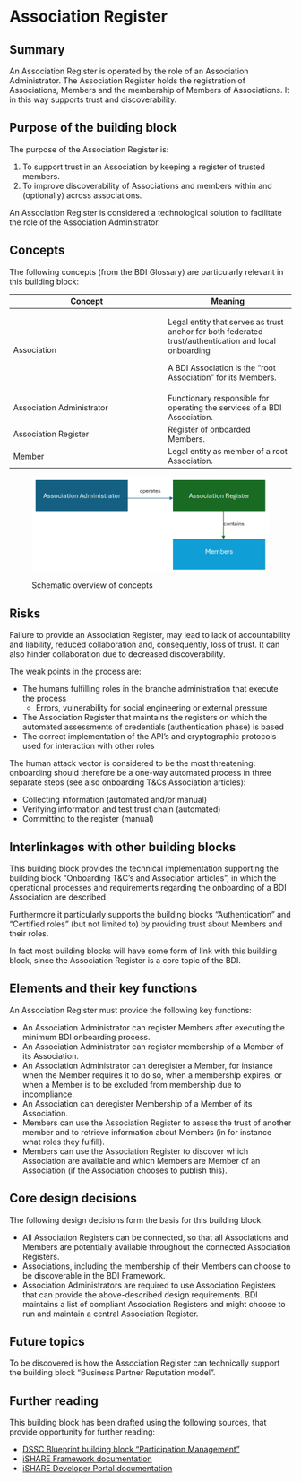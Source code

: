 # Association Register

## Summary&#x20;

An Association Register is operated by the role of an Association Administrator. The Association Register holds the registration of Associations, Members and the membership of Members of Associations. It in this way supports trust and discoverability.&#x20;

## Purpose of the building block&#x20;

The purpose of the Association Register is:&#x20;

1. To support trust in an Association by keeping a register of trusted members.&#x20;
2. To improve discoverability of Associations and members within and (optionally) across associations. &#x20;

An Association Register is considered a technological solution to facilitate the role of the Association Administrator.&#x20;

## Concepts&#x20;

The following concepts (from the BDI Glossary) are particularly relevant in this building block:&#x20;

<table><thead><tr><th width="262">Concept</th><th>Meaning</th></tr></thead><tbody><tr><td>Association </td><td><p>Legal entity that serves as trust anchor for both federated trust/authentication and local onboarding  </p><p>A BDI Association is the “root Association” for its Members. </p></td></tr><tr><td>Association Administrator </td><td>Functionary responsible for operating the services of a BDI Association. </td></tr><tr><td>Association Register </td><td>Register of onboarded Members. </td></tr><tr><td>Member </td><td>Legal entity as member of a root Association. </td></tr></tbody></table>

<figure><img src="../../.gitbook/assets/image (1).png" alt="" width="563"><figcaption><p>Schematic overview of concepts</p></figcaption></figure>

## Risks

Failure to provide an Association Register, may lead to lack of accountability and liability, reduced collaboration and, consequently, loss of trust. It can also hinder collaboration due to decreased discoverability.

The weak points in the process are:

* The humans fulfilling roles in the branche administration that execute the process
  * Errors, vulnerability for social engineering or external pressure
* The Association Register that maintains the registers on which the automated assessments of credentials (authentication phase) is based
* The correct implementation of the API’s and cryptographic protocols used for interaction with other roles

The human attack vector is considered to be the most threatening: onboarding should therefore be a one-way automated process in three separate steps (see also onboarding T\&Cs Association articles):

* Collecting information (automated and/or manual)
* Verifying information and test trust chain (automated)
* Committing to the register (manual)

## Interlinkages with other building blocks&#x20;

This building block provides the technical implementation supporting the building block “Onboarding T\&C’s and Association articles”, in which the operational processes and requirements regarding the onboarding of a BDI Association are described. &#x20;

Furthermore it particularly supports the building blocks “Authentication” and “Certified roles” (but not limited to) by providing trust about Members and their roles.

In fact most building blocks will have some form of link with this building block, since the Association Register is a core topic of the BDI.

## Elements and their key functions&#x20;

An Association Register must provide the following key functions:&#x20;

* An Association Administrator can register Members after executing the minimum BDI onboarding process.&#x20;
* An Association Administrator can register membership of a Member of its Association. &#x20;
* An Association Administrator can deregister a Member, for instance when the Member requires it to do so, when a membership expires, or when a Member is to be excluded from membership due to incompliance.&#x20;
* An Association can deregister Membership of a Member of its Association.&#x20;
* Members can use the Association Register to assess the trust of another member and to retrieve information about Members (in for instance what roles they fulfill).&#x20;
* Members can use the Association Register to discover which Association are available and which Members are Member of an Association (if the Association chooses to publish this).&#x20;

## Core design decisions&#x20;

The following design decisions form the basis for this building block:&#x20;

* All Association Registers can be connected, so that all Associations and Members are potentially available throughout the connected Association Registers.&#x20;
* Associations, including the membership of their Members can choose to be discoverable in the BDI Framework.&#x20;
* Association Administrators are required to use Association Registers that can provide the above-described design requirements. BDI maintains a list of compliant Association Registers and might choose to run and maintain a central Association Register.&#x20;

## Future topics&#x20;

To be discovered is how the Association Register can technically support the building block “Business Partner Reputation model”. &#x20;

## Further reading&#x20;

This building block has been drafted using the following sources, that provide opportunity for further reading:&#x20;

* [DSSC Blueprint building block “Participation Management”](https://dssc.eu/space/BVE/357074624/Participation+Management)&#x20;
* [iSHARE Framework documentation](https://framework.ishare.eu/)&#x20;
* [iSHARE Developer Portal documentation](https://dev.ishare.eu/)&#x20;
